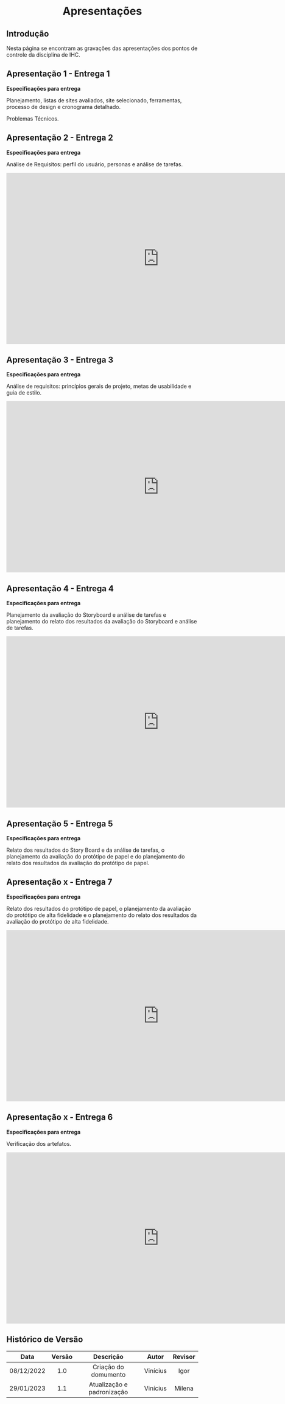 # <center>Apresentações

## Introdução
 Nesta página se encontram as gravações das apresentações dos pontos de controle da disciplina de IHC.

## Apresentação 1 - Entrega 1

**Especificações para entrega**

Planejamento, listas de sites avaliados, site selecionado, ferramentas, processo de design e cronograma detalhado.

Problemas Técnicos.

## Apresentação 2 - Entrega 2

**Especificações para entrega**

Análise de Requisitos: perfil do usuário, personas e análise de tarefas.

<iframe width="800" height="450" src="https://www.youtube.com/embed/XckK5KiQ1Nk?start=5" title="YouTube video player" frameborder="0" allow="accelerometer; autoplay; clipboard-write; encrypted-media; gyroscope; picture-in-picture" allowfullscreen></iframe>

## Apresentação 3 - Entrega 3

**Especificações para entrega**

Análise de requisitos: princípios gerais de projeto, metas de usabilidade e guia de estilo.

<iframe width="800" height="450" src="https://www.youtube.com/embed/KEj6uz-bss8?start=5" title="YouTube video player" frameborder="0" allow="accelerometer; autoplay; clipboard-write; encrypted-media; gyroscope; picture-in-picture" allowfullscreen></iframe>

## Apresentação 4 - Entrega 4

**Especificações para entrega**

Planejamento da avaliação do Storyboard e análise de tarefas e planejamento do relato dos resultados da avaliação do Storyboard e análise de tarefas.

<iframe width="800" height="450" src="https://www.youtube.com/embed/eE0fK2dggKU?start=2" title="YouTube video player" frameborder="0" allow="accelerometer; autoplay; clipboard-write; encrypted-media; gyroscope; picture-in-picture" allowfullscreen></iframe>


## Apresentação 5 - Entrega 5

**Especificações para entrega**

Relato dos resultados do Story Board e da análise de tarefas, o planejamento da
avaliação do protótipo de papel e do planejamento do relato dos resultados da avaliação do protótipo de papel.


## Apresentação x - Entrega 7

**Especificações para entrega**

Relato dos resultados do protótipo de papel, o planejamento da avaliação do protótipo
de alta fidelidade e o planejamento do relato dos resultados da avaliação do protótipo de alta fidelidade.

<iframe width="800" height="450" src="https://www.youtube.com/embed/l6MnjeT0_jc?start=4" title="YouTube video player" frameborder="0" allow="accelerometer; autoplay; clipboard-write; encrypted-media; gyroscope; picture-in-picture" allowfullscreen></iframe>

## Apresentação x - Entrega 6

**Especificações para entrega**

Verificação dos artefatos.

<iframe width="800" height="450" src="https://www.youtube.com/embed/6AvxzTmuTmg?start=4" title="YouTube video player" frameborder="0" allow="accelerometer; autoplay; clipboard-write; encrypted-media; gyroscope; picture-in-picture" allowfullscreen></iframe>


## Histórico de Versão
 
| Data       | Versão | Descrição            | Autor             | Revisor |
|:----------:|:------:|:--------------------:|:-----------------:|:-------:|
| 08/12/2022 | 1.0 | Criação do domumento | Vinícius | Igor |
| 29/01/2023 | 1.1 | Atualização e padronização | Vinícius | Milena |
 
